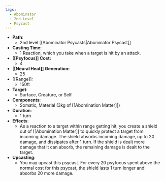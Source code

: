```yaml
---
tags:
  - Abominator
  - 2nd-Level
  - Psycast
---
```

- **Path**:
	- 2nd level [[Abominator Psycasts|Abominator Psycast]]
- **Casting Time**:
	- 1 Reaction, which you take when a target is hit by an attack.
- **[[Psyfocus]] Cost:**
	- 4
- **[[Neural Heat]] Generation:**
	- 25
- [[Range]]:
	- 150ft
- **Target**:
	- Surface, Creature, or Self
- **Components**:
	- Somatic, Material (3kg of [[Abomination Matter]])
- **Duration**:
	- 1 turn
- **Effects**:
	- As a reaction to a target within range getting hit, you create a shield out of [[Abomination Matter]] to quickly protect a target from incoming damage. The shield absorbs incoming damage, up to 20 damage, and dissipates after 1 turn. If the shield is dealt more damage that it can absorb, the remaining damage is dealt to the target.
- **Upcasting**:
	- You may upcast this psycast. For every 20 psyfocus spent above the normal cost for this psycast, the shield lasts 1 turn longer and absorbs 20 more damage.
